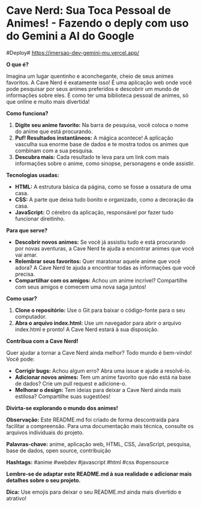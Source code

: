 # Cave Nerd: Sua Toca Pessoal de Animes! - Fazendo o deply com uso do Gemini a AI do Google

#Deploy# https://imersao-dev-gemini-mu.vercel.app/

**O que é?**

Imagina um lugar quentinho e aconchegante, cheio de seus animes favoritos. A Cave Nerd é exatamente isso! É uma aplicação web onde você pode pesquisar por seus animes preferidos e descobrir um mundo de informações sobre eles. É como ter uma biblioteca pessoal de animes, só que online e muito mais divertida!

**Como funciona?**

1. **Digite seu anime favorito:** Na barra de pesquisa, você coloca o nome do anime que está procurando.
2. **Puf! Resultados instantâneos:** A mágica acontece! A aplicação vasculha sua enorme base de dados e te mostra todos os animes que combinam com a sua pesquisa.
3. **Descubra mais:** Cada resultado te leva para um link com mais informações sobre o anime, como sinopse, personagens e onde assistir.

**Tecnologias usadas:**

* **HTML:** A estrutura básica da página, como se fosse a ossatura de uma casa.
* **CSS:** A parte que deixa tudo bonito e organizado, como a decoração da casa.
* **JavaScript:** O cérebro da aplicação, responsável por fazer tudo funcionar direitinho.

**Para que serve?**

* **Descobrir novos animes:** Se você já assistiu tudo e está procurando por novas aventuras, a Cave Nerd te ajuda a encontrar animes que você vai amar.
* **Relembrar seus favoritos:** Quer maratonar aquele anime que você adora? A Cave Nerd te ajuda a encontrar todas as informações que você precisa.
* **Compartilhar com os amigos:** Achou um anime incrível? Compartilhe com seus amigos e comecem uma nova saga juntos!

**Como usar?**

1. **Clone o repositório:** Use o Git para baixar o código-fonte para o seu computador.
2. **Abra o arquivo index.html:** Use um navegador para abrir o arquivo index.html e pronto! A Cave Nerd estará à sua disposição.

**Contribua com a Cave Nerd!**

Quer ajudar a tornar a Cave Nerd ainda melhor? Todo mundo é bem-vindo! Você pode:

* **Corrigir bugs:** Achou algum erro? Abra uma issue e ajude a resolvê-lo.
* **Adicionar novos animes:** Tem um anime favorito que não está na base de dados? Crie um pull request e adicione-o.
* **Melhorar o design:** Tem ideias para deixar a Cave Nerd ainda mais estilosa? Compartilhe suas sugestões!

**Divirta-se explorando o mundo dos animes!**

**Observação:** Este README.md foi criado de forma descontraída para facilitar a compreensão. Para uma documentação mais técnica, consulte os arquivos individuais do projeto.

**Palavras-chave:** anime, aplicação web, HTML, CSS, JavaScript, pesquisa, base de dados, open source, contribuição

**Hashtags:** #anime #webdev #javascript #html #css #opensource

**Lembre-se de adaptar este README.md à sua realidade e adicionar mais detalhes sobre o seu projeto.**

**Dica:** Use emojis para deixar o seu README.md ainda mais divertido e atrativo!
